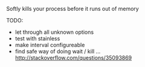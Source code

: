 Softly kills your process before it runs out of memory

TODO:
 - let through all unknown options
 - test with stainless
 - make interval configureable
 - find safe way of doing wait / kill ... http://stackoverflow.com/questions/35093869
